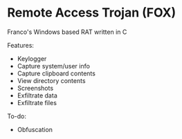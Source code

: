 # Remote Access Trojan (FOX)

Franco's Windows based RAT written in C

Features:
- Keylogger
- Capture system/user info
- Capture clipboard contents
- View directory contents
- Screenshots
- Exfiltrate data
- Exfiltrate files

To-do:
- Obfuscation
